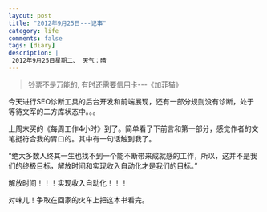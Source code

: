 ```yaml
---
layout: post
title: "2012年9月25日---记事"
category: life
comments: false
tags: [diary]
description: |
 2012年9月25日星期二、 天气：晴
---
```


> ​钞票不是万能的, 有时还需要信用卡---《加菲猫》

今天进行SEO诊断工具的后台开发和前端展现，还有一部分规则没有诊断，处于等待文军的二方库状态中。。。

上周末买的《每周工作4小时》到了。简单看了下前言和第一部分，感觉作者的文笔挺符合我的胃口的。其中有一句话触到我了。

“绝大多数人终其一生也找不到一个能不断带来成就感的工作，所以，这并不是我们的终极目标，解放时间和实现收入自动化才是我们的目标。”

解放时间！！！实现收入自动化！！！

对味儿！争取在回家的火车上把这本书看完。